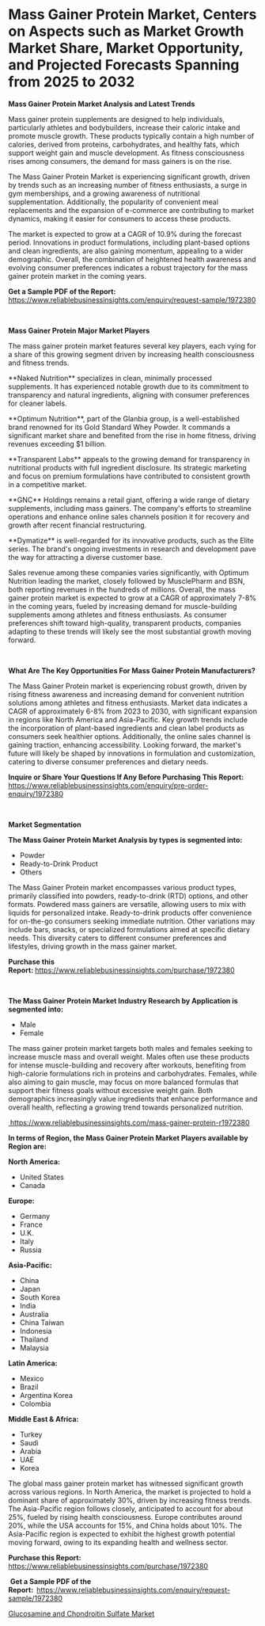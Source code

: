 <p><h1>Mass Gainer Protein Market, Centers on Aspects such as Market Growth Market Share, Market Opportunity, and Projected Forecasts Spanning from 2025 to 2032</h1></p><p><strong>Mass Gainer Protein Market Analysis and Latest Trends</strong></p>
<p><p>Mass gainer protein supplements are designed to help individuals, particularly athletes and bodybuilders, increase their caloric intake and promote muscle growth. These products typically contain a high number of calories, derived from proteins, carbohydrates, and healthy fats, which support weight gain and muscle development. As fitness consciousness rises among consumers, the demand for mass gainers is on the rise.</p><p>The Mass Gainer Protein Market is experiencing significant growth, driven by trends such as an increasing number of fitness enthusiasts, a surge in gym memberships, and a growing awareness of nutritional supplementation. Additionally, the popularity of convenient meal replacements and the expansion of e-commerce are contributing to market dynamics, making it easier for consumers to access these products.</p><p>The market is expected to grow at a CAGR of 10.9% during the forecast period. Innovations in product formulations, including plant-based options and clean ingredients, are also gaining momentum, appealing to a wider demographic. Overall, the combination of heightened health awareness and evolving consumer preferences indicates a robust trajectory for the mass gainer protein market in the coming years.</p></p>
<p><strong>Get a Sample PDF of the Report:&nbsp;</strong> <a href="https://www.reliablebusinessinsights.com/enquiry/request-sample/1972380?utm_campaign=3079&utm_medium=2&utm_source=Github&utm_content=ia&utm_term=08032025&utm_id=mass-gainer-protein">https://www.reliablebusinessinsights.com/enquiry/request-sample/1972380</a></p>
<p>&nbsp;</p>
<p><strong>Mass Gainer Protein Major Market Players</strong></p>
<p><p>The mass gainer protein market features several key players, each vying for a share of this growing segment driven by increasing health consciousness and fitness trends.</p><p>**Naked Nutrition** specializes in clean, minimally processed supplements. It has experienced notable growth due to its commitment to transparency and natural ingredients, aligning with consumer preferences for cleaner labels. </p><p>**Optimum Nutrition**, part of the Glanbia group, is a well-established brand renowned for its Gold Standard Whey Powder. It commands a significant market share and benefited from the rise in home fitness, driving revenues exceeding $1 billion. </p><p>**Transparent Labs** appeals to the growing demand for transparency in nutritional products with full ingredient disclosure. Its strategic marketing and focus on premium formulations have contributed to consistent growth in a competitive market.</p><p>**GNC** Holdings remains a retail giant, offering a wide range of dietary supplements, including mass gainers. The company's efforts to streamline operations and enhance online sales channels position it for recovery and growth after recent financial restructuring.</p><p>**Dymatize** is well-regarded for its innovative products, such as the Elite series. The brand's ongoing investments in research and development pave the way for attracting a diverse customer base.</p><p>Sales revenue among these companies varies significantly, with Optimum Nutrition leading the market, closely followed by MusclePharm and BSN, both reporting revenues in the hundreds of millions. Overall, the mass gainer protein market is expected to grow at a CAGR of approximately 7-8% in the coming years, fueled by increasing demand for muscle-building supplements among athletes and fitness enthusiasts. As consumer preferences shift toward high-quality, transparent products, companies adapting to these trends will likely see the most substantial growth moving forward.</p></p>
<p>&nbsp;</p>
<p><strong>What Are The Key Opportunities For Mass Gainer Protein Manufacturers?</strong></p>
<p><p>The Mass Gainer Protein market is experiencing robust growth, driven by rising fitness awareness and increasing demand for convenient nutrition solutions among athletes and fitness enthusiasts. Market data indicates a CAGR of approximately 6-8% from 2023 to 2030, with significant expansion in regions like North America and Asia-Pacific. Key growth trends include the incorporation of plant-based ingredients and clean label products as consumers seek healthier options. Additionally, the online sales channel is gaining traction, enhancing accessibility. Looking forward, the market's future will likely be shaped by innovations in formulation and customization, catering to diverse consumer preferences and dietary needs.</p></p>
<p><strong>Inquire or Share Your Questions If Any Before Purchasing This Report:</strong> <a href="https://www.reliablebusinessinsights.com/enquiry/pre-order-enquiry/1972380?utm_campaign=3079&utm_medium=2&utm_source=Github&utm_content=ia&utm_term=08032025&utm_id=mass-gainer-protein">https://www.reliablebusinessinsights.com/enquiry/pre-order-enquiry/1972380</a></p>
<p>&nbsp;</p>
<p><strong>Market Segmentation</strong></p>
<p><strong>The Mass Gainer Protein Market Analysis by types is segmented into:</strong></p>
<p><ul><li>Powder</li><li>Ready-to-Drink Product</li><li>Others</li></ul></p>
<p><p>The Mass Gainer Protein market encompasses various product types, primarily classified into powders, ready-to-drink (RTD) options, and other formats. Powdered mass gainers are versatile, allowing users to mix with liquids for personalized intake. Ready-to-drink products offer convenience for on-the-go consumers seeking immediate nutrition. Other variations may include bars, snacks, or specialized formulations aimed at specific dietary needs. This diversity caters to different consumer preferences and lifestyles, driving growth in the mass gainer market.</p></p>
<p><strong>Purchase this Report:&nbsp;</strong><a href="https://www.reliablebusinessinsights.com/purchase/1972380?utm_campaign=3079&utm_medium=2&utm_source=Github&utm_content=ia&utm_term=08032025&utm_id=mass-gainer-protein">https://www.reliablebusinessinsights.com/purchase/1972380</a></p>
<p>&nbsp;</p>
<p><strong>The Mass Gainer Protein Market Industry Research by Application is segmented into:</strong></p>
<p><ul><li>Male</li><li>Female</li></ul></p>
<p><p>The mass gainer protein market targets both males and females seeking to increase muscle mass and overall weight. Males often use these products for intense muscle-building and recovery after workouts, benefiting from high-calorie formulations rich in proteins and carbohydrates. Females, while also aiming to gain muscle, may focus on more balanced formulas that support their fitness goals without excessive weight gain. Both demographics increasingly value ingredients that enhance performance and overall health, reflecting a growing trend towards personalized nutrition.</p></p>
<p><a href="https://www.reliablebusinessinsights.com/mass-gainer-protein-r1972380?utm_campaign=3079&utm_medium=2&utm_source=Github&utm_content=ia&utm_term=08032025&utm_id=mass-gainer-protein">&nbsp;https://www.reliablebusinessinsights.com/mass-gainer-protein-r1972380</a></p>
<p><strong>In terms of Region, the Mass Gainer Protein Market Players available by Region are:</strong></p>
<p>
    <p> <strong> North America: </strong>
        <ul>
            <li>United States</li>
            <li>Canada</li>
        </ul>
        </p> 
    <p> <strong> Europe: </strong>
        <ul>
            <li>Germany</li>
            <li>France</li>
            <li>U.K.</li>
            <li>Italy</li>
            <li>Russia</li>
        </ul>
        </p> 
    <p> <strong> Asia-Pacific: </strong>
        <ul>
            <li>China</li>
            <li>Japan</li>
            <li>South Korea</li>
            <li>India</li>
            <li>Australia</li>
            <li>China Taiwan</li>
            <li>Indonesia</li>
            <li>Thailand</li>
            <li>Malaysia</li>
        </ul>
        </p> 
    <p> <strong> Latin America: </strong>
        <ul>
            <li>Mexico</li>
            <li>Brazil</li>
            <li>Argentina Korea</li>
            <li>Colombia</li>
        </ul>
        </p> 
    <p> <strong> Middle East & Africa: </strong>
        <ul>
            <li>Turkey</li>
            <li>Saudi</li>
            <li>Arabia</li>
            <li>UAE</li>
            <li>Korea</li>
        </ul>
    </p>
    </p>
<p><p>The global mass gainer protein market has witnessed significant growth across various regions. In North America, the market is projected to hold a dominant share of approximately 30%, driven by increasing fitness trends. The Asia-Pacific region follows closely, anticipated to account for about 25%, fueled by rising health consciousness. Europe contributes around 20%, while the USA accounts for 15%, and China holds about 10%. The Asia-Pacific region is expected to exhibit the highest growth potential moving forward, owing to its expanding health and wellness sector.</p></p>
<p><strong>Purchase this Report: </strong><a href="https://www.reliablebusinessinsights.com/purchase/1972380?utm_campaign=3079&utm_medium=2&utm_source=Github&utm_content=ia&utm_term=08032025&utm_id=mass-gainer-protein">https://www.reliablebusinessinsights.com/purchase/1972380</a></p>
<p>&nbsp;<strong>Get a Sample PDF of the Report:&nbsp;&nbsp;</strong><a href="https://www.reliablebusinessinsights.com/enquiry/request-sample/1972380?utm_campaign=3079&utm_medium=2&utm_source=Github&utm_content=ia&utm_term=08032025&utm_id=mass-gainer-protein">https://www.reliablebusinessinsights.com/enquiry/request-sample/1972380</a></p>
<p><strong></strong></p>
<p><p><a href="https://github.com/voetzeszuh/Market-Research-Report-List-1/blob/main/glucosamine-and-chondroitin-sulfate-market.md?utm_campaign=3079&utm_medium=2&utm_source=Github&utm_content=ia&utm_term=08032025&utm_id=mass-gainer-protein">Glucosamine and Chondroitin Sulfate Market</a></p></p>